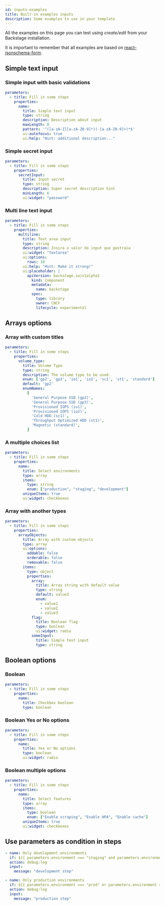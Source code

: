 ```yaml
---
id: inputs-examples
title: Built-in examples inputs
description: Some examples to use in your template
---
```


All the examples on this page you can test using _create/edit_ from your Backstage installation.

It is important to remember that all examples are based on [react-jsonschema-form](https://rjsf-team.github.io/react-jsonschema-form/).

## Simple text input

### Simple input with basic validations

```yaml
parameters:
  - title: Fill in some steps
    properties:
      name:
        title: Simple text input
        type: string
        description: Description about input
        maxLength: 8
        pattern: '^([a-zA-Z][a-zA-Z0-9]*)(-[a-zA-Z0-9]+)*$'
        ui:autofocus: true
        ui:help: "Hint: additional description..."
```

### Simple secret input

```yaml
parameters:
  - title: Fill in some steps
    properties:
      secretInput:
        title: Input secret
        type: string
        description: Super secret description hint
        minLength: 6
        ui:widget: "password"
```

### Multi line text input

```yaml
parameters:
  - title: Fill in some steps
    properties:
      multiline:
        title: Text area input
        type: string
        description: Insira o valor do input que gostraia
        ui:widget: "textarea"
        ui:options: 
          rows: 10
        ui:help: "Hint: Make it strong!"
        ui:placeholder: |
          apiVersion: backstage.io/v1alpha1
            kind: Component
            metadata:
              name: backstage
            spec:
              type: library
              owner: CNCF
              lifecycle: experimental
```

## Arrays options

### Array with custom titles

```yaml
parameters:
  - title: Fill in some steps
    properties:
      volume_type:
        title: Volume Type
        type: string
        description: The volume type to be used.
        enum: ['gp2', 'gp3', 'io1', 'io2', 'sc1', 'st1', 'standard']
        default: 'gp2'
        enumNames:
          [
            'General Purpose SSD (gp2)',
            'General Purpose SSD (gp3)',
            'Provisioned IOPS (io1)',
            'Provisioned IOPS (io2)',
            'Cold HDD (sc1)',
            'Throughput Optimized HDD (st1)',
            'Magnetic (standard)',
          ]
```

### A multiple choices list

```yaml
parameters:
  - title: Fill in some steps
    properties:
      name:
        title: Select environments
        type: array
        items:
          type: string
          enum: ["production", "staging", "development"]
        uniqueItems: true
        ui:widget: checkboxes
```

### Array with another types

```yaml
parameters:
  - title: Fill in some steps
    properties:
      arrayObjects:
        title: Array with custom objects
        type: array
        ui:options:
          addable: false
          orderable: false
          removable: false
        items:
          type: object
          properties:
            array:
              title: Array string with default value
              type: string
              default: value3
              enum:
                - value1
                - value2
                - value3
            flag:
              title: Boolean flag
              type: boolean
              ui:widget: radio
            someInput:
              title: Simple text input
              type: string
```

## Boolean options

### Boolean

```yaml
parameters:
  - title: Fill in some steps
    properties:
      name:
        title: Checkbox boolean
        type: boolean
```

### Boolean Yes or No options

```yaml
parameters:
  - title: Fill in some steps
    properties:
      name:
        title: Yes or No options
        type: boolean
        ui:widget: radio
```

### Boolean multiple options

```yaml
parameters:
  - title: Fill in some steps
    properties:
      name:
        title: Select features
        type: array
        items:
          type: boolean
          enum: ["Enable scraping", "Enable HPA", "Enable cache"]
        uniqueItems: true
        ui:widget: checkboxes
```

## Use parameters as condition in steps

```yaml
- name: Only development environments
  if: ${{ parameters.environment === "staging" and parameters.environment === "development" }}
  action: debug:log
  input:
    message: "development step"

- name: Only production environments
  if: ${{ parameters.environment === "prod" or parameters.environment === "production" }}
  action: debug:log
  input:
    message: "production step"
```
